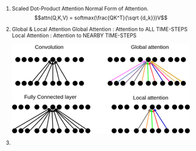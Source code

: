 1. Scaled Dot-Product Attention
   Normal Form of Attention. $$attn(Q,K,V) = softmax(\frac{QK^T}{\sqrt {d_k}})V$$
2. Global & Local Attention 
   Global Attention : Attention to ALL TIME-STEPS
   Local Attention : Attention to NEARBY TIME-STEPS
   
   ![Global & Local Attention Description](./Images/GROUP_LOCAL_ATTENTION.png)
   
1. 

